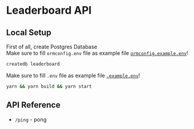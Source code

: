 # Leaderboard API

## Local Setup

First of all, create Postgres Database  
Make sure to fill `ormconfig.env` file as example file [`ormconfig.example.env`](ormconfig.example.env)!

```bash
createdb leaderboard
```

Make sure to fill `.env` file as example file [`.example.env`](.example.env)!

```bash
yarn && yarn build && yarn start
```

## API Reference

- `/ping` - pong
